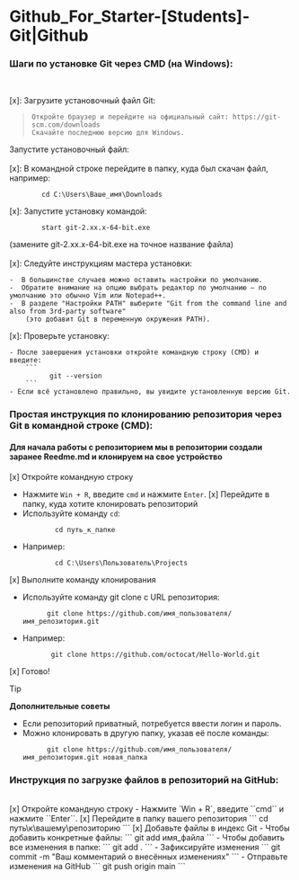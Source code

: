 # Github_For_Starter-[Students]-Git|Github

### Шаги по установке Git через CMD (на Windows): ###
<br>


[x]: Загрузите установочный файл Git: 
>     Откройте браузер и перейдите на официальный сайт: https://git-scm.com/downloads
>     Скачайте последнюю версию для Windows.
Запустите установочный файл:
<br><br>
[x]: В командной строке перейдите в папку, куда был скачан файл, например:

  ```
          cd C:\Users\Ваше_имя\Downloads
  ```
[x]: Запустите установку командой:
  ```
          start git-2.xx.x-64-bit.exe
  ```
(замените git-2.xx.x-64-bit.exe на точное название файла)
<br><br>
[x]: Следуйте инструкциям мастера установки:

    -  В большинстве случаев можно оставить настройки по умолчанию.
    -  Обратите внимание на опцию выбрать редактор по умолчанию — по умолчанию это обычно Vim или Notepad++.
    -  В разделе "Настройки PATH" выберите "Git from the command line and also from 3rd-party software" 
        (это добавит Git в переменную окружения PATH).

[x]: Проверьте установку:

    - После завершения установки откройте командную строку (CMD) и введите:
        ```
              git --version
        ```
    - Если всё установлено правильно, вы увидите установленную версию Git.

### Простая инструкция по клонированию репозитория через Git в командной строке (CMD): ###
#### Для начала работы с репозиторием мы в репозитории создали заранее Reedme.md и клонируем на свое устройство ####

 [x] Откройте командную строку
 - Нажмите `Win + R`, введите `cmd` и нажмите ``Enter``.
 [x] Перейдите в папку, куда хотите клонировать репозиторий
- Используйте команду `cd`:
  ```
          cd путь_к_папке
  ```
- Например:
  ```
          cd C:\Users\Пользователь\Projects
  ```
 [x] Выполните команду клонирования
 
 - Используйте команду git clone с URL репозитория:
   ```
         git clone https://github.com/имя_пользователя/имя_репозитория.git
   ```
- Например:
  ```
         git clone https://github.com/octocat/Hello-World.git
  ```
[x] Готово!


> [!TIP]
> **Дополнительные советы**
> - Если репозиторий приватный, потребуется ввести логин и пароль.
> - Можно клонировать в другую папку, указав её после команды:
>   ```
>         git clone https://github.com/имя_пользователя/имя_репозитория.git новая_папка
>   ```



### Инструкция по загрузке файлов в репозиторий на GitHub: ###
<br>
[x] Откройте командную строку
  - Нажмите `Win + R`, введите ``cmd`` и нажмите ``Enter``.
[x] Перейдите в папку вашего репозитория
  ```
         cd путь\к\вашему\репозиторию
  ```
[x] Добавьте файлы в индекс Git
  - Чтобы добавить конкретные файлы:
  ```
        git add имя_файла
  ```
- Чтобы добавить все изменения в папке:
  ```
       git add .
  ```
- Зафиксируйте изменения
  ```
      git commit -m "Ваш комментарий о внесённых изменениях"
  ```
- Отправьте изменения на GitHub
  ```
      git push origin main
  ```



